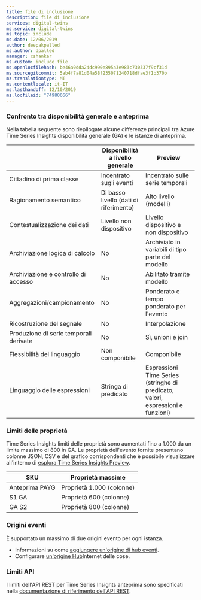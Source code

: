 ```yaml
---
title: file di inclusione
description: file di inclusione
services: digital-twins
ms.service: digital-twins
ms.topic: include
ms.date: 12/06/2019
author: deepakpalled
ms.author: dpalled
manager: cshankar
ms.custom: include file
ms.openlocfilehash: be46a0dda24dc990e895a3e983c730337f9cf31d
ms.sourcegitcommit: 5ab4f7a81d04a58f235071240718dfae3f1b370b
ms.translationtype: MT
ms.contentlocale: it-IT
ms.lasthandoff: 12/10/2019
ms.locfileid: "74980666"
---
```

### <a name="general-availability-and-preview-comparison"></a>Confronto tra disponibilità generale e anteprima

Nella tabella seguente sono riepilogate alcune differenze principali tra Azure Time Series Insights disponibilità generale (GA) e le istanze di anteprima.

| | Disponibilità a livello generale | Preview |
| --- | --- | ---|
| Cittadino di prima classe | Incentrato sugli eventi | Incentrato sulle serie temporali |
| Ragionamento semantico | Di basso livello (dati di riferimento) | Alto livello (modelli) |
| Contestualizzazione dei dati | Livello non dispositivo | Livello dispositivo e non dispositivo |
| Archiviazione logica di calcolo | No | Archiviato in variabili di tipo parte del modello |
| Archiviazione e controllo di accesso | No | Abilitato tramite modello |
| Aggregazioni/campionamento | No | Ponderato e tempo ponderato per l'evento |
| Ricostruzione del segnale | No | Interpolazione |
| Produzione di serie temporali derivate | No | Sì, unioni e join |
| Flessibilità del linguaggio | Non componibile | Componibile |
| Linguaggio delle espressioni | Stringa di predicato | Espressioni Time Series (stringhe di predicato, valori, espressioni e funzioni) |

### <a name="property-limits"></a>Limiti delle proprietà

Time Series Insights limiti delle proprietà sono aumentati fino a 1.000 da un limite massimo di 800 in GA. Le proprietà dell'evento fornite presentano colonne JSON, CSV e del grafico corrispondenti che è possibile visualizzare all'interno di [esplora Time Series Insights Preview](https://docs.microsoft.com/azure/time-series-insights/time-series-insights-update-quickstart).

| SKU | Proprietà massime |
| --- | --- |
| Anteprima PAYG | Proprietà 1.000 (colonne) |
| S1 GA | Proprietà 600 (colonne) |
| GA S2 | Proprietà 800 (colonne) |

### <a name="event-sources"></a>Origini eventi

È supportato un massimo di due origini evento per ogni istanza. 

* Informazioni su come [aggiungere un'origine di hub eventi](https://docs.microsoft.com/azure/time-series-insights/time-series-insights-how-to-add-an-event-source-eventhub).
* Configurare [un'origine Hub](https://docs.microsoft.com/azure/time-series-insights/time-series-insights-how-to-add-an-event-source-iothub)Internet delle cose.

### <a name="api-limits"></a>Limiti API

I limiti dell'API REST per Time Series Insights anteprima sono specificati nella [documentazione di riferimento dell'API REST](https://docs.microsoft.com/rest/api/time-series-insights/preview-query#limits).
